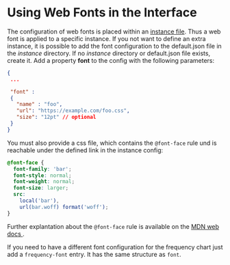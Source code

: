 # Using Web Fonts in the Interface

The configuration of web fonts is placed within an [instance file](instances.md). 
Thus a web font is applied to a specific instance. If you not want to define
an extra instance, it is possible to add the font configuration to the
default.json file in the *instance* directory. If no *instance*
directory or default.json file exists, create it. Add a property
**font** to the config with the following parameters:

~~~json
{
 ...

 "font" :
 {
   "name" : "foo",
   "url": "https://example.com/foo.css",
   "size": "12pt" // optional
 }
}
~~~

You must also provide a css file, which contains the `@font-face` rule
und is reachable under the defined link in the instance config:

~~~css
@font-face {
  font-family: 'bar';
  font-style: normal;
  font-weight: normal;
  font-size: larger;
  src:
	local('bar'),
	url(bar.woff) format('woff');
}
~~~

Further explantation about the `@font-face` rule is available on the [MDN web docs
](https://developer.mozilla.org/en-US/docs/Web/CSS/@font-face).

If you need to have a different font configuration for the frequency chart
just add a `frequency-font` entry. It has the same structure as `font`.